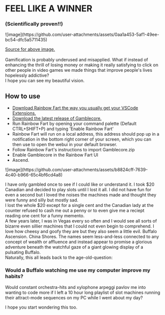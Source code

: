 <h1>FEEL LIKE A WINNER</h1>
<h3>(Scientifically proven!!)</h3>
![image](https://github.com/user-attachments/assets/0aa1a453-5af1-49ee-bc54-dfc5a5711435)
<p>
  <a href="https://pmc.ncbi.nlm.nih.gov/articles/PMC4225056/#Sec14"> Source for above image. </a><br><br>
  Gamification is probably underused and misapplied. What if instead of enhancing the thrill of losing money or making it really satisfying to click on other people in video games we made things that improve people's lives hopelessly addictive?<br>I hope you can see my beautiful vision.
</p>
<h2>How to use</h2>
<ul>
  <li><a href="https://saekiraku.github.io/vscode-rainbow-fart/#/en/">Download Rainbow Fart the way you usually get your VSCode Extensions.</a></li>
  <li><a href="https://github.com/pelmeniboiler/gamblecore/releases">Download the latest release of Gamblecore.</a></li>
  <li>Run Rainbow Fart by opening your command palette (Default CTRL+SHIFT+P) and typing 'Enable Rainbow Fart'</li>
  <li>Rainbow Fart will run on a local address, this address should pop up in a notification in the bottom right corner of your screen, which you can then use to open the webui in your default browser.</li>
  <li>Follow Rainbow Fart's instructions to import Gamblecore.zip</li>
  <li>Enable Gamblecore in the Rainbow Fart UI</li>
  <li>Ascend.</li>
</ul>
![image](https://github.com/user-attachments/assets/b8824cff-7639-4c40-b966-65c4bf6cd4a8)
<p>I have only gambled once to see if I could like or understand it. I took $20 Canadian and decided to play slots until I lost it all. I did not have fun for even a second but I loved the noises the machines made and thought they were funny and silly but mostly sad.<br>I lost the whole $20 except for a single cent and the Canadian lady at the counter refused to cash me out a penny or to even give me a reciept reading one cent for a funny memento.<br>A few years later, I was in Vegas every so often and I would see all sorts of bizarre even sillier machines that I could not even begin to comprehend. I love how cheesy and goofy they are but they also seem a little evil. Buffalo Ascension. China Shores. The names seem less-and-less connected to any concept of wealth or affluence and instead appear to promise a glorious adventure beneath the watchful gaze of a giant glowing display of a pulsating Buffalo.<br>Naturally, this all leads back to the age-old-question:</p>
<h3>Would a Buffalo watching me use my computer improve my habits?</h3>
<p>Would constant orchestra-hits and xylophone arpeggi pavlov me into wanting to code more if I left a 10 hour long playlist of slot machines running their attract-mode sequences on my PC while I went about my day?<br></p>
<p>I hope you start wondering this too.</p>
